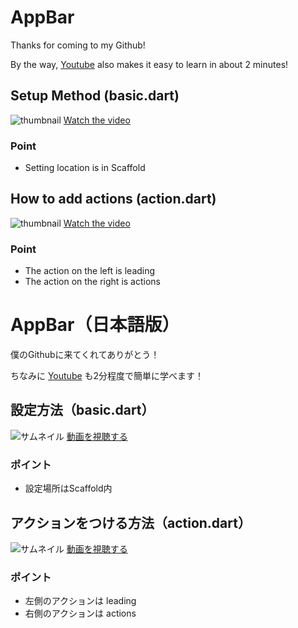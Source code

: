 # AppBar
Thanks for coming to my Github!

By the way, [Youtube](https://www.youtube.com/channel/UCCzS-jNyzsQdeSylkcM4iLw) also makes it easy to learn in about 2 minutes!
## Setup Method (basic.dart)
![thumbnail](https://i9.ytimg.com/vi/Gj3UyafbSlQ/maxresdefault.jpg?time=1647602100000&sqp=CLTT0ZEG&rs=AOn4CLCi9siJwqJ5BbsflY27z9CtgkSVOQ)
[Watch the video](https://youtu.be/Gj3UyafbSlQ)

### Point
- Setting location is in Scaffold

## How to add actions (action.dart)
![thumbnail](https://i9.ytimg.com/vi/2lg7GyY05wA/maxresdefault.jpg?time=1647603900000&sqp=CLzh0ZEG&rs=AOn4CLDze_Wp1iySWiv1bIYPE03pKVug9Q)
[Watch the video](https://youtu.be/2lg7GyY05wA)

### Point
- The action on the left is leading
- The action on the right is actions

# AppBar（日本語版）
僕のGithubに来てくれてありがとう！

ちなみに [Youtube](https://www.youtube.com/channel/UCCzS-jNyzsQdeSylkcM4iLw) も2分程度で簡単に学べます！
## 設定方法（basic.dart）
![サムネイル](https://i9.ytimg.com/vi/Gj3UyafbSlQ/maxresdefault.jpg?time=1647602100000&sqp=CLTT0ZEG&rs=AOn4CLCi9siJwqJ5BbsflY27z9CtgkSVOQ)
[動画を視聴する](https://youtu.be/Gj3UyafbSlQ)

### ポイント
- 設定場所はScaffold内

## アクションをつける方法（action.dart）
![サムネイル](https://i9.ytimg.com/vi/2lg7GyY05wA/maxresdefault.jpg?time=1647603900000&sqp=CLzh0ZEG&rs=AOn4CLDze_Wp1iySWiv1bIYPE03pKVug9Q)
[動画を視聴する](https://youtu.be/2lg7GyY05wA)

### ポイント
- 左側のアクションは leading
- 右側のアクションは actions 
